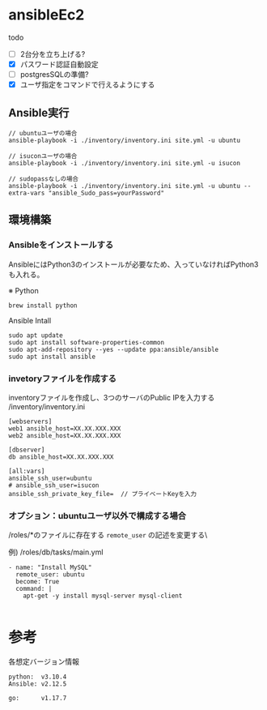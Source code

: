 # ansibleEc2

todo
- [ ] 2台分を立ち上げる?
- [x] パスワード認証自動設定
- [ ] postgresSQLの準備?
- [x] ユーザ指定をコマンドで行えるようにする

## Ansible実行
```
// ubuntuユーザの場合
ansible-playbook -i ./inventory/inventory.ini site.yml -u ubuntu

// isuconユーザの場合
ansible-playbook -i ./inventory/inventory.ini site.yml -u isucon

// sudopassなしの場合
ansible-playbook -i ./inventory/inventory.ini site.yml -u ubuntu --extra-vars "ansible_Sudo_pass=yourPassword"
```

## 環境構築
### Ansibleをインストールする
AnsibleにはPython3のインストールが必要なため、入っていなければPython3も入れる。

※ Python
```
brew install python
```

Ansible Intall
```shell
sudo apt update
sudo apt install software-properties-common
sudo apt-add-repository --yes --update ppa:ansible/ansible
sudo apt install ansible
```

### invetoryファイルを作成する
inventoryファイルを作成し、3つのサーバのPublic IPを入力する\
/inventory/inventory.ini
```shell
[webservers]
web1 ansible_host=XX.XX.XXX.XXX
web2 ansible_host=XX.XX.XXX.XXX

[dbserver]
db ansible_host=XX.XX.XXX.XXX

[all:vars]
ansible_ssh_user=ubuntu
# ansible_ssh_user=isucon
ansible_ssh_private_key_file=  // プライベートKeyを入力
```

### オプション：ubuntuユーザ以外で構成する場合
/roles/*のファイルに存在する `remote_user` の記述を変更する\

例) /roles/db/tasks/main.yml
```
- name: "Install MySQL"
  remote_user: ubuntu
  become: True
  command: |
    apt-get -y install mysql-server mysql-client
    
```

# 参考
各想定バージョン情報
```
python:  v3.10.4
Ansible: v2.12.5

go:      v1.17.7
```
